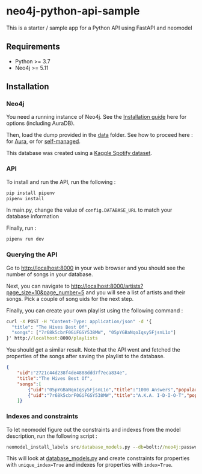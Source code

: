 # neo4j-python-api-sample
This is a starter / sample app for a Python API using FastAPI and neomodel

## Requirements
* Python >= 3.7
* Neo4j >= 5.11

## Installation

### Neo4j

You need a running instance of Neo4j. See the [Installation guide](https://neo4j.com/docs/operations-manual/current/installation/) here for options (including AuraDB).

Then, load the dump provided in the [data](/data/spotify.dump) folder. See how to proceed here : for [Aura](https://neo4j.com/docs/aura/auradb/importing/import-database/), or for [self-managed](https://neo4j.com/docs/operations-manual/current/backup-restore/restore-dump/).

This database was created using a [Kaggle Spotify dataset](https://www.kaggle.com/datasets/thedevastator/popularity-of-spotify-top-tracks-by-genre).

### API

To install and run the API, run the following :

```cmd
pip install pipenv
pipenv install
```

In main.py, change the value of `config.DATABASE_URL` to match your database information

Finally, run :

```cmd
pipenv run dev
```

### Querying the API

Go to [http://localhost:8000](http://localhost:8000) in your web browser and you should see the number of songs in your database.

Next, you can navigate to [http://localhost:8000/artists?page_size=10&page_number=5](http://localhost:8000/artists?page_size=10&page_number=5) and you will see a list of artists and their songs. Pick a couple of song uids for the next step.

Finally, you can create your own playlist using the following command :

```cmd
curl -X POST -H "Content-Type: application/json" -d '{
  "title": "The Hives Best Of",
  "songs": ["7r68k5cbrF0GiFGSY538MW", "05pYGBaNqoIqsy5FjsnL1o"]
}' http://localhost:8000/playlists
```

You should get a similar result. Note that the API went and fetched the properties of the songs after saving the playlist to the database.

```json
{
    "uid":"2721c44d238f4de4888ddd7f7eca834e",
    "title":"The Hives Best Of",
    "songs":[
        {"uid":"05pYGBaNqoIqsy5FjsnL1o","title":"1000 Answers","popularity":0},
        {"uid":"7r68k5cbrF0GiFGSY538MW","title":"A.K.A. I-D-I-O-T","popularity":0}
    ]}
```

### Indexes and constraints

To let neomodel figure out the constraints and indexes from the model description, run the following script :

```cmd
neomodel_install_labels src/database_models.py --db=bolt://neo4j:password@localhost:7687/spotify
```

This will look at [database_models.py](/src/database_models.py) and create constraints for properties with `unique_index=True` and indexes for properties with `index=True`.

